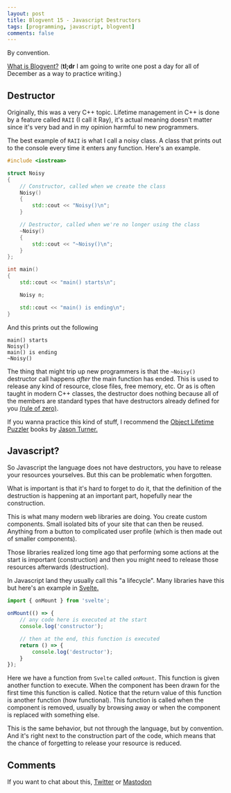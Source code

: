 ```yaml
---
layout: post
title: Blogvent 15 - Javascript Destructors
tags: [programming, javascript, blogvent]
comments: false
---
```


By convention.

[What is Blogvent?](/2022-11-27-blogvent-calendar/) (**tl;dr** I am going to write one post a day for all of December as a way to practice writing.)

## Destructor

Originally, this was a very C++ topic. Lifetime management in C++ is done by a feature called `RAII` (I call it Ray), it's actual meaning doesn't matter since it's very bad and in my opinion harmful to new programmers.

The best example of `RAII` is what I call a noisy class. A class that prints out to the console every time it enters any function. Here's an example.

```cpp
#include <iostream>

struct Noisy
{
    // Constructor, called when we create the class
    Noisy()
    {
        std::cout << "Noisy()\n";
    }

    // Destructor, called when we're no longer using the class
    ~Noisy()
    {
        std::cout << "~Noisy()\n";
    }
};

int main()
{
    std::cout << "main() starts\n";

    Noisy n;

    std::cout << "main() is ending\n";
}
```

And this prints out the following

```
main() starts
Noisy()
main() is ending
~Noisy()
```

The thing that might trip up new programmers is that the `~Noisy()` destructor call happens *after* the main function has ended. This is used to release any kind of resource, close files, free memory, etc. Or as is often taught in modern C++ classes, the destructor does nothing because all of the members are standard types that have destructors already defined for you [(rule of zero)](https://en.cppreference.com/w/cpp/language/rule_of_three).

If you wanna practice this kind of stuff, I recommend the [Object Lifetime Puzzler](https://leanpub.com/objectlifetimepuzzlers_book1) books by [Jason Turner.](https://twitter.com/lefticus)

## Javascript?

So Javascript the language does not have destructors, you have to release your resources yourselves. But this can be problematic when forgotten.

What is important is that it's hard to forget to do it, that the definition of the destruction is happening at an important part, hopefully near the construction.

This is what many modern web libraries are doing. You create custom components. Small isolated bits of your site that can then be reused. Anything from a button to complicated user profile (which is then made out of smaller components).

Those libraries realized long time ago that performing some actions at the start is important (construction) and then you might need to release those resources afterwards (destruction).

In Javascript land they usually call this "a lifecycle". Many libraries have this but here's an example in [Svelte.](https://svelte.dev/)

```javascript
import { onMount } from 'svelte';

onMount(() => {
    // any code here is executed at the start
    console.log('constructor');

    // then at the end, this function is executed
    return () => {
        console.log('destructor');
    }
});
```

Here we have a function from `Svelte` called `onMount`. This function is given another function to execute. When the component has been drawn for the first time this function is called. Notice that the return value of this function is another function (how functional). This function is called when the component is removed, usually by browsing away or when the component is replaced with something else.

This is the same behavior, but not through the language, but by convention. And it's right next to the construction part of the code, which means that the chance of forgetting to release your resource is reduced.

## Comments

If you want to chat about this, [Twitter](https://twitter.com/olafurw/status/1603455205542182917) or [Mastodon](https://mastodon.social/@olafurw/109519076942671704)